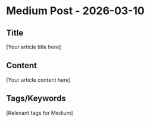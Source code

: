 # Medium Post - 2026-03-10

## Title
[Your article title here]

## Content
[Your article content here]

## Tags/Keywords
[Relevant tags for Medium]
